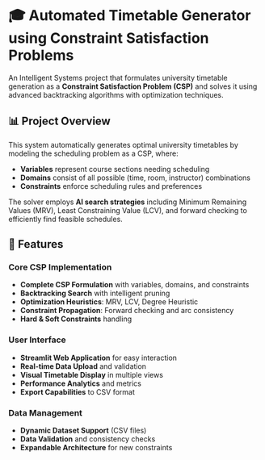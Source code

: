 # 🎓 Automated Timetable Generator using Constraint Satisfaction Problems

An Intelligent Systems project that formulates university timetable generation as a **Constraint Satisfaction Problem (CSP)** and solves it using advanced backtracking algorithms with optimization techniques.

## 📊 Project Overview

This system automatically generates optimal university timetables by modeling the scheduling problem as a CSP, where:
- **Variables** represent course sections needing scheduling
- **Domains** consist of all possible (time, room, instructor) combinations  
- **Constraints** enforce scheduling rules and preferences

The solver employs **AI search strategies** including Minimum Remaining Values (MRV), Least Constraining Value (LCV), and forward checking to efficiently find feasible schedules.

## 🚀 Features

### Core CSP Implementation
- **Complete CSP Formulation** with variables, domains, and constraints
- **Backtracking Search** with intelligent pruning
- **Optimization Heuristics**: MRV, LCV, Degree Heuristic
- **Constraint Propagation**: Forward checking and arc consistency
- **Hard & Soft Constraints** handling

### User Interface
- **Streamlit Web Application** for easy interaction
- **Real-time Data Upload** and validation
- **Visual Timetable Display** in multiple views
- **Performance Analytics** and metrics
- **Export Capabilities** to CSV format

### Data Management
- **Dynamic Dataset Support** (CSV files)
- **Data Validation** and consistency checks
- **Expandable Architecture** for new constraints

